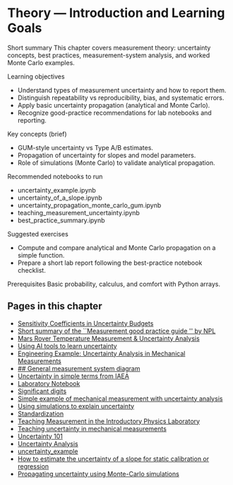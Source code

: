# Theory — Introduction and Learning Goals

Short summary
This chapter covers measurement theory: uncertainty concepts, best practices, measurement-system analysis, and worked Monte Carlo examples.

Learning objectives
- Understand types of measurement uncertainty and how to report them.
- Distinguish repeatability vs reproducibility, bias, and systematic errors.
- Apply basic uncertainty propagation (analytical and Monte Carlo).
- Recognize good-practice recommendations for lab notebooks and reporting.

Key concepts (brief)
- GUM-style uncertainty vs Type A/B estimates.
- Propagation of uncertainty for slopes and model parameters.
- Role of simulations (Monte Carlo) to validate analytical propagation.

Recommended notebooks to run
- uncertainty_example.ipynb
- uncertainty_of_a_slope.ipynb
- uncertainty_propagation_monte_carlo_gum.ipynb
- teaching_measurement_uncertainty.ipynb
- best_practice_summary.ipynb

Suggested exercises
- Compute and compare analytical and Monte Carlo propagation on a simple function.
- Prepare a short lab report following the best-practice notebook checklist.

Prerequisites
Basic probability, calculus, and comfort with Python arrays.

<!-- AUTOGEN_START -->
## Pages in this chapter

- [Sensitivity Coefficients in Uncertainty Budgets](Sensitivity_Coefficients_Uncertainty.md)
- [Short summary of the ``Measurement good practice guide '' by NPL](best_practice_summary.ipynb)
- [Mars Rover Temperature Measurement & Uncertainty Analysis](exam_example.md)
- [Using AI tools to learn uncertainty](example_from_best_practice.ipynb)
- [Engineering Example: Uncertainty Analysis in Mechanical Measurements](example_uncertainty_analysis.md)
- [## General measurement system diagram](general_measurement_system_analysis.ipynb)
- [Uncertainty in simple terms from IAEA](iaea_uncertainty_presentation.ipynb)
- [Laboratory Notebook](laboratory_notebook.ipynb)
- [Significant digits](significant_digits.md)
- [Simple example of mechanical measurement with uncertainty analysis](simple_example.ipynb)
- [Using simulations to explain uncertainty](simulations_for_uncertainty.ipynb)
- [Standardization](standartization.ipynb)
- [Teaching Measurement in the Introductory Physics Laboratory](teaching_measurement_introductory_physics_lab.md)
- [Teaching uncertainty in mechanical measurements](teaching_measurement_uncertainty.ipynb)
- [Uncertainty 101](uncertainty101.md)
- [Uncertainty Analysis](uncertainty_analysis_NASA.ipynb)
- [uncertainty_example](uncertainty_example.ipynb)
- [How to estimate the uncertainty of a slope for static calibration or regression](uncertainty_of_a_slope.ipynb)
- [Propagating uncertainty using Monte-Carlo simulations](uncertainty_propagation_monte_carlo_gum.ipynb)
<!-- AUTOGEN_END -->
